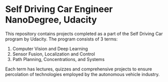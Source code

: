 # Self Driving Car Engineer NanoDegree, Udacity
This repository contains projects completed as a part of the Self Driving Car program by Udacity. The program consists of 3 terms: 
1. Computer Vision and Deep Learning 
2. Sensor Fusion, Localization and Control
3. Path Planning, Concentrations, and Systems

Each term has lectures, quizzes and comprehensive projects to ensure percolation of technologies employed by the autonomous vehicle industry. 

